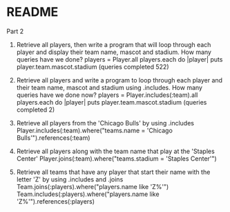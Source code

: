 # README

Part 2
1. Retrieve all players, then write a program that will loop through each player and display their team name, mascot and stadium. How many queries have we done?
   players = Player.all
   players.each do |player|
      puts player.team.mascot.stadium
   (queries completed 522)

2. Retrieve all players and write a program to loop through each player and their team name, mascot and stadium using .includes. How many queries have we done now?
   players = Player.includes(:team).all
   players.each do |player|
      puts player.team.mascot.stadium
   (queries completed 2)

3. Retrieve all players from the 'Chicago Bulls' by using .includes
   Player.includes(:team).where("teams.name = 'Chicago Bulls'").references(:team)

4. Retrieve all players along with the team name that play at the 'Staples Center'
   Player.joins(:team).where("teams.stadium = 'Staples Center'")

5. Retrieve all teams that have any player that start their name with the letter 'Z' by using .includes and .joins
   Team.joins(:players).where("players.name like 'Z%'")
   Team.includes(:players).where("players.name like 'Z%'").references(:players)
